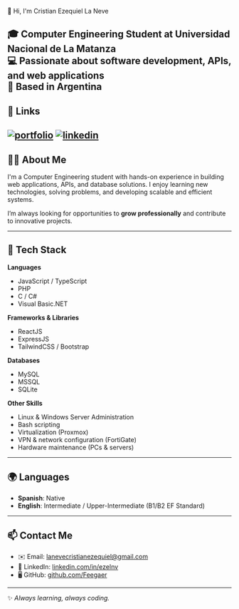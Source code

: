 👋 Hi, I'm Cristian Ezequiel La Neve

🎓 **Computer Engineering Student** at Universidad Nacional de La Matanza  
💻 Passionate about **software development, APIs, and web applications**  
📍 Based in Argentina  
---
## 🔗 Links
[![portfolio](https://img.shields.io/badge/my_portfolio-000?style=for-the-badge&logo=ko-fi&logoColor=white)](https://Feegaer.github.io/) [![linkedin](https://img.shields.io/badge/linkedin-0A66C2?style=for-the-badge&logo=linkedin&logoColor=white)](https://www.linkedin.com/in/ezelnv/)
---

## 🧑‍💻 About Me
I'm a Computer Engineering student with hands-on experience in building web applications, APIs, and database solutions. I enjoy learning new technologies, solving problems, and developing scalable and efficient systems.  

I’m always looking for opportunities to **grow professionally** and contribute to innovative projects.  

---

## 🔧 Tech Stack

**Languages**  
- JavaScript / TypeScript  
- PHP  
- C / C#  
- Visual Basic.NET  

**Frameworks & Libraries**  
- ReactJS  
- ExpressJS  
- TailwindCSS / Bootstrap  

**Databases**  
- MySQL  
- MSSQL  
- SQLite  

**Other Skills**  
- Linux & Windows Server Administration  
- Bash scripting  
- Virtualization (Proxmox)  
- VPN & network configuration (FortiGate)  
- Hardware maintenance (PCs & servers)  
---

## 🌍 Languages
- **Spanish**: Native  
- **English**: Intermediate / Upper-Intermediate (B1/B2 EF Standard)  

---

## 📫 Contact Me
- ✉️ Email: [lanevecristianezequiel@gmail.com](mailto:lanevecristianezequiel@gmail.com)  
- 💼 LinkedIn: [linkedin.com/in/ezelnv](https://www.linkedin.com/in/ezelnv/)  
- 🖥️ GitHub: [github.com/Feegaer](https://github.com/Feegaer)  

---
✨ *Always learning, always coding.*
